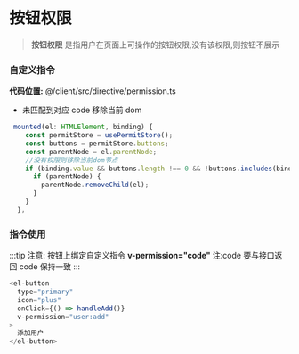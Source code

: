 # 按钮权限

> **按钮权限** 是指用户在页面上可操作的按钮权限,没有该权限,则按钮不展示

### 自定义指令

**代码位置:** @/client/src/directive/permission.ts

- 未匹配到对应 code 移除当前 dom

```js
 mounted(el: HTMLElement, binding) {
    const permitStore = usePermitStore();
    const buttons = permitStore.buttons;
    const parentNode = el.parentNode;
    //没有权限则移除当前dom节点
    if (binding.value && buttons.length !== 0 && !buttons.includes(binding.value)) {
      if (parentNode) {
        parentNode.removeChild(el);
      }
    }
  },
```

### 指令使用

:::tip 注意:
按钮上绑定自定义指令 **v-permission="code"**
注:code 要与接口返回 code 保持一致
:::

```js
<el-button
  type="primary"
  icon="plus"
  onClick={() => handleAdd()}
  v-permission="user:add"
>
  添加用户
</el-button>
```
